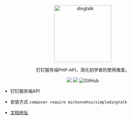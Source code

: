 <p align="center">
<a href="https://developers.dingtalk.com/?spm=ding_open_doc.document.0.0.3a2565733BtFVA">
<img src="https://images.gitee.com/uploads/images/2021/1006/105453_40454723_8010855.png" alt="dingtalk" width="180"/>
</a>
</p>
<p align="center" style="font-family: Arial, Helvetica, sans-serif;">钉钉服务端PHP-API，简化初学者的使用难度。</p>
<p align="center">
<img src="https://img.shields.io/badge/PHP-7.3+-green" />
<img src="https://img.shields.io/badge/release-1.0.1-orange" />
<img alt="GitHub" src="https://img.shields.io/github/license/MichonneHsu/simple-dingtalk">
</p>

* 钉钉服务端API

* 安装方式
`composer require michonnehsu/simpledingtalk`
* [文档地址](https://gitee.com/michonnehsu/simple-dingtalk/wikis/pages)